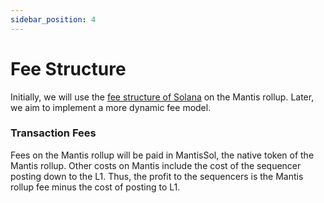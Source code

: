 ```yaml
---
sidebar_position: 4
---
```

# Fee Structure

Initially, we will use the [fee structure of Solana](https://solana.com/docs/core/fees) on the Mantis rollup. Later, we aim to implement a more dynamic fee model.

### Transaction Fees

Fees on the Mantis rollup will be paid in MantisSol, the native token of the Mantis rollup. Other costs on Mantis include the cost of the sequencer posting down to the L1. Thus, the profit to the sequencers is the Mantis rollup fee minus the cost of posting to L1.
